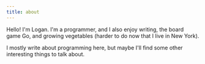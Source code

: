 ```yaml
---
title: about
---
```


Hello! I'm Logan. I'm a programmer, and I also enjoy writing, the board game Go, and growing vegetables (harder to do now that I live in New York).

I mostly write about programming here, but maybe I'll find some other interesting things to talk about.